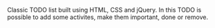 Classic TODO list built using HTML, CSS and jQuery. 
In this TODO is possible to add some activites, make them important, done or remove. 
